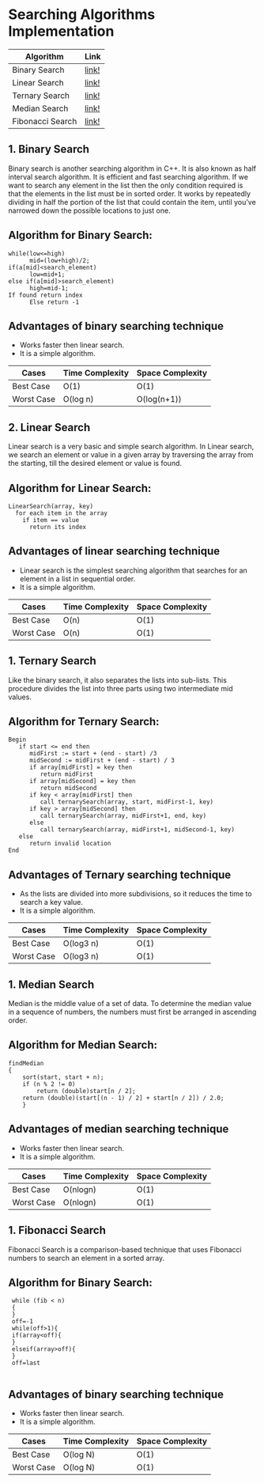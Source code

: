 # Searching Algorithms Implementation

Algorithm | Link
------------ | -------------
Binary Search | [link!](https://github.com/dhrubajyoti89/AlgoCode/blob/dhrubajyoti89-searchalgo/C%20-%20C%2B%2B/Searching-Algorithms/binarysearch.cpp)
Linear Search | [link!](https://github.com/dhrubajyoti89/AlgoCode/blob/dhrubajyoti89-searchalgo/C%20-%20C%2B%2B/Searching-Algorithms/linearsearch.cpp)
Ternary Search | [link!](./ternary.cpp)
Median Search | [link!](./mediansearch.cpp)
Fibonacci Search | [link!](./fibonacci.cpp)


## 1. Binary Search

Binary search is another searching algorithm in C++. It is also known as half interval search algorithm. It is efficient and fast searching algorithm. If we want to search any element in the list then the only condition required is that the elements in the list must be in sorted order. It works by repeatedly dividing in half the portion of the list that could contain the item, until you’ve narrowed down the possible locations to just one.

## Algorithm for Binary Search:

```
while(low<=high)
      mid=(low+high)/2;
if(a[mid]<search_element)
      low=mid+1;
else if(a[mid]>search_element)
      high=mid-1;
If found return index
      Else return -1
```

## Advantages of binary searching technique

- Works faster then linear search.
- It is a simple algorithm.


Cases | Time Complexity | Space Complexity
------------ | ------------ | -------------
Best Case | O(1) | O(1)
Worst Case | O(log n) | O(log(n+1))

## 2. Linear Search

Linear search is a very basic and simple search algorithm. In Linear search, we search an element or value in a given array by traversing the array from the starting, till the desired element or value is found.

## Algorithm for Linear Search:

```
LinearSearch(array, key)
  for each item in the array
    if item == value
      return its index
```

## Advantages of linear searching technique

- Linear search is the simplest searching algorithm that searches for an element in a list in sequential order.
- It is a simple algorithm.


Cases | Time Complexity | Space Complexity
------------ | ------------ | -------------
Best Case | O(n) | O(1)
Worst Case | O(n) | O(1)

## 1. Ternary Search

Like the binary search, it also separates the lists into sub-lists. This procedure divides the list into three parts using two intermediate mid values.

## Algorithm for Ternary Search:

```
Begin
   if start <= end then
      midFirst := start + (end - start) /3
      midSecond := midFirst + (end - start) / 3
      if array[midFirst] = key then
         return midFirst
      if array[midSecond] = key then
         return midSecond
      if key < array[midFirst] then
         call ternarySearch(array, start, midFirst-1, key)
      if key > array[midSecond] then
         call ternarySearch(array, midFirst+1, end, key)
      else
         call ternarySearch(array, midFirst+1, midSecond-1, key)
   else
      return invalid location
End
```

## Advantages of Ternary searching technique

- As the lists are divided into more subdivisions, so it reduces the time to search a key value.
- It is a simple algorithm.


Cases | Time Complexity | Space Complexity
------------ | ------------ | -------------
Best Case | O(log3 n) | O(1)
Worst Case | O(log3 n) | O(1)


## 1. Median Search

Median is the middle value of a set of data. To determine the median value in a sequence of numbers, the numbers must first be arranged in ascending order.

## Algorithm for Median Search:

```
findMedian 
{ 
    sort(start, start + n); 
    if (n % 2 != 0) 
        return (double)start[n / 2]; 
    return (double)(start[(n - 1) / 2] + start[n / 2]) / 2.0;
    }
```

## Advantages of median searching technique

- Works faster then linear search.
- It is a simple algorithm.


Cases | Time Complexity | Space Complexity
------------ | ------------ | -------------
Best Case | O(nlogn) | O(1)
Worst Case | O(nlogn) | O(1)


## 1. Fibonacci Search

Fibonacci Search is a comparison-based technique that uses Fibonacci numbers to search an element in a sorted array.

## Algorithm for Binary Search:

```
 while (fib < n) 
 {
 }
 off=-1
 while(off>1){
 if(array<off){
 }
 elseif(array>off){
 }
 off=last
 
  ```

## Advantages of binary searching technique

- Works faster then linear search.
- It is a simple algorithm.


Cases | Time Complexity | Space Complexity
------------ | ------------ | -------------
Best Case | O(log N) | O(1)
Worst Case | O(log N) | O(1)
